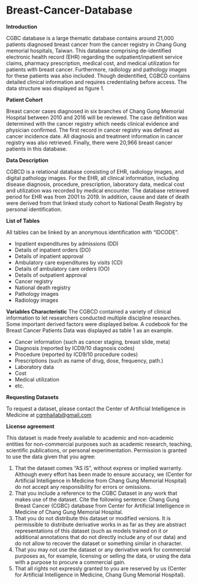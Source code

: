 # Breast-Cancer-Database

**Introduction**

CGBC database is a large thematic database contains around 21,000 patients diagnosed breast cancer from the cancer registry in Chang Gung memorial hospitals, Taiwan. This database comprising de-identified electronic health record (EHR) regarding the outpatient/inpatient service claims, pharmacy prescription, medical cost, and medical utilization for patients with breast cancer. Furthermore, radiology and pathology images for these patients was also included. Though deidentified, CGBCD contains detailed clinical information and requires credentialing before access. The data structure was displayed as figure 1.

**Patient Cohort**

Breast cancer cases diagnosed in six branches of Chang Gung Memorial Hospital between 2010 and 2016 will be reviewed. The case definition was determined with the cancer registry which needs clinical evidence and physician confirmed. The first record in cancer registry was defined as cancer incidence date. All diagnosis and treatment information in cancer registry was also retrieved. Finally, there were 20,966 breast cancer patients in this database.

**Data Description**

CGBCD is a relational database consisting of EHR, radiology images, and digital pathology images. For the EHR, all clinical information, including disease diagnosis, procedure, prescription, laboratory data, medical cost and utilization was recorded by medical encounter. The database retrieved period for EHR was from 2001 to 2019. In addition, cause and date of death were derived from that linked study cohort to National Death Registry by personal identification. 

**List of Tables**

All tables can be linked by an anonymous identification with “IDCODE”. 
* Inpatient expenditures by admissions (DD)
* Details of inpatient orders (DO)
* Details of inpatient approval
* Ambulatory care expenditures by visits (CD)
* Details of ambulatory care orders (OO)
* Details of outpatient approval
* Cancer registry
* National death registry
* Pathology images
* Radiology images

**Variables Characteristic**
The CGBCD contained a variety of clinical information to let researchers conducted multiple discipline researches. Some important derived factors were displayed below. A codebook for the Breast Cancer Patients Data was displayed as table 1 as an example.
* Cancer information (such as cancer staging, breast slide, meta)
* Diagnosis (reported by ICD9/10 diagnosis codes)
* Procedure (reported by ICD9/10 procedure codes)
* Prescriptions (such as name of drug, dose, frequency, path.)
* Laboratory data
* Cost
* Medical utilization
* etc.

**Requesting Datasets**

To request a dataset, please contact the Center of Artificial Intelligence in Medicine at cgmhailab@gmail.com

**License agreement**

This dataset is made freely available to academic and non-academic entities for non-commercial purposes such as academic research, teaching, scientific publications, or personal experimentation. Permission is granted to use the data given that you agree:

1. That the dataset comes “AS IS”, without express or implied warranty. Although every effort has been made to ensure accuracy, we (Center for Artificial Intelligence in Medicine from Chang Gung Memorial Hospital) do not accept any responsibility for errors or omissions.
2. That you include a reference to the CGBC Dataset in any work that makes use of the dataset. Cite the following sentence: Chang Gung Breast Cancer (CGBC) database from Center for Artificial Intelligence in Medicine of Chang Gung Memorial Hospital.
3. That you do not distribute this dataset or modified versions. It is permissible to distribute derivative works in as far as they are abstract representations of this dataset (such as models trained on it or additional annotations that do not directly include any of our data) and do not allow to recover the dataset or something similar in character.
4. That you may not use the dataset or any derivative work for commercial purposes as, for example, licensing or selling the data, or using the data with a purpose to procure a commercial gain.
5. That all rights not expressly granted to you are reserved by us (Center for Artificial Intelligence in Medicine, Chang Gung Memorial Hospital).

